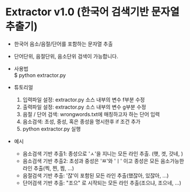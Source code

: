 # Extractor v1.0 (한국어 검색기반 문자열 추출기)

* 한국어 음소/음절/단어를 포함하는  문자열 추출
* 단어단위, 음절단위, 음소단위 검색이 가능합니다.
* 사용법  
  $ python extractor.py

* 튜토리얼
  1. 입력파일 설정: extractor.py 소스 내부의 변수 f부분 수정
  2. 출력파일 설정: extractor.py 소스 내부의 변수 g부분 수정
  3. 음절 / 단어 검색: wrongwords.txt에 매칭하고자 하는 단어 입력
  4. 음소검색: 초성, 중성, 혹은 종성을 명시한후 if 조건 추가
  5. python extractor.py 실행

* 예시
  * 음소검색 기반 추출1: 종성으로 'ㅅ'을 지니는 모든 라인 추출. (햇, 겟, 갓네, )
  * 음소검색 기반 추출2: 초성과 중성은 'ㅉ'와 'ㅣ' 이고 종성은 모든 음소가능한 라인 추출(찍, 찐, 찜, ...)
  * 음절검색 기반 추출: '쟎'이 포함된 모든 라인 추출(했쟎아, 있쟎아, ...)
  * 단어검색 기반 추출: "조으" 로 시작되는 모든 라인 추출(조으냐, 조으네, ...)
